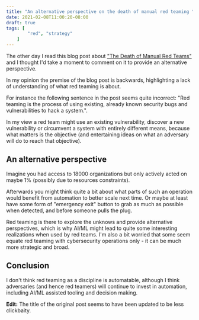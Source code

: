 ```yaml
---
title: "An alternative perspective on the death of manual red teaming "
date: 2021-02-08T11:00:20-08:00
draft: true
tags: [
        "red", "strategy"
    ]
---
```


The other day I read this blog post about ["The Death of Manual Red Teams"](https://feed.prelude.org/p/the-death-of-manual-red-teams) and I thought I'd take a moment to comment on it to provide an alternative perspective.

In my opinion the premise of the blog post is backwards, highlighting a lack of understanding of what red teaming is about. 

For instance the following sentence in the post seems quite incorrect: "Red teaming is the process of using existing, already known security bugs and vulnerabilities to hack a system.". 

In my view a red team might use an existing vulnerability, discover a new vulnerability or circumvent a system with entirely different means, because what matters is the objective (and entertaining ideas on what an adversary will do to reach that objective).


## An alternative perspective 

Imagine you had access to 18000 organizations but only actively acted on maybe 1% (possibly due to resources constraints). 

Afterwards you might think quite a bit about what parts of such an operation would benefit from automation to better scale next time. Or maybe at least have some form of "emergency exit" button to grab as much as possible when detected, and before someone pulls the plug. 

Red teaming is there to explore the unknows and provide alternative perspectives, which is why AI/ML might lead to quite some interesting realizations when used by red teams. I'm also a bit worried that some seem equate red teaming with cybersecurity operations only - it can be much more strategic and broad.

## Conclusion

I don't think red teaming as a discipline is automatable, although I think adversaries (and hence red teamers) will continue to invest in automation, including AI/ML assisted tooling and decision making.


**Edit:** The title of the original post seems to have been updated to be less clickbaity.